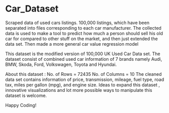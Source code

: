 # Car_Dataset
Scraped data of used cars listings. 100,000 listings, which have been separated into files corresponding to each car manufacturer. The collected data is used to make a tool to predict how much a person should sell his old car for compared to other stuff on the market, and then just extended the data set. Then made a more general car value regression model

This dataset is the modified version of 100,000 UK Used Car Data set. The dataset consist of combined used car information of 7 brands namely Audi, BMW, Skoda, Ford, Volkswagen, Toyota and Hyundai.

About this dataset :
No. of Rows = 72435
No. of Columns = 10
The cleaned data set contains information of price, transmission, mileage, fuel type, road tax, miles per gallon (mpg), and engine size.
Ideas to expand this dataset , innovative visualizations and lot more possible ways to manipulate this dataset is welcome.

Happy Coding!
